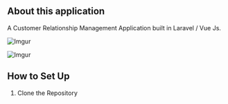 ## About this application
A Customer Relationship Management Application built in Laravel / Vue Js.


![Imgur](https://i.imgur.com/8mn3UgJ.png)

![Imgur](https://i.imgur.com/WlKkE7B.png)

## How to Set Up

1. Clone the Repository




